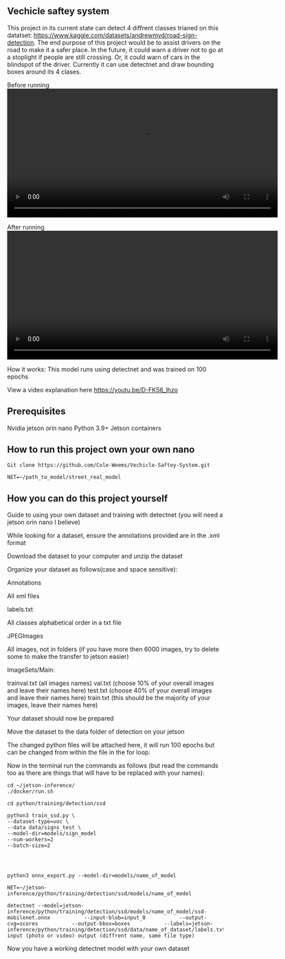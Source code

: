 ## Vechicle saftey system

This project in its current state can detect 4 diffrent classes trianed on this datatset: https://www.kaggle.com/datasets/andrewmvd/road-sign-detection. The end purpose of this project would be to assist drivers on the road to make it a safer place. In the future, it could warn a driver not to go at a stoplight if people are still crossing. Or, it could warn of cars in the blindspot of the driver. Currently it can use detectnet and draw bounding boxes around its 4 clases.

Before running
<video width="630" height="300" src="https://github.com/user-attachments/assets/8262834a-45fa-4d79-ab2d-e893da27a526"></video>


After running
<video width="630" height="300" src="https://github.com/user-attachments/assets/c6197dc8-cf41-4d75-af45-02afac6710fd"></video>

How it works:
This model runs using detectnet and was trained on 100 epochs

View a video explanation here 
https://youtu.be/D-FK56_lhzo

## Prerequisites

Nvidia jetson orin nano
Python 3.9+
Jetson containers

## How to run this project own your own nano

	Git clone https://github.com/Cole-Weems/Vechicle-Saftey-System.git

	NET=~/path_to_model/street_real_model

## How you can do this project yourself

Guide to using your own dataset and training with detectnet (you will need a jetson orin nano I believe)

While looking for a dataset, ensure the annotations provided are in the .xml format

Download the dataset to your computer and unzip the dataset

Organize your dataset as follows(case and space sensitive):

Annotations

All xml files

labels.txt

All classes alphabetical order in a txt file

JPEGImages

All images, not in folders (if you have more then 6000 images, try to delete some to make the transfer to jetson easier)

ImageSets/Main:

trainval.txt (all images names)
val.txt (choose 10% of your overall images and leave their names here)
test.txt (choose 40% of your overall images and leave their names here)
train.txt (this should be the majority of your images, leave their names here)

Your dataset should now be prepared

Move the dataset to the data folder of detection on your jetson

The changed python files will be attached here, it will run 100 epochs but can be changed from within the file in the for loop:



Now in the terminal run the commands as follows (but read the commands too as there are things that will have to be replaced with your names):

	cd ~/jetson-inference/
	./docker/run.sh

	cd python/training/detection/ssd

	python3 train_ssd.py \
  	--dataset-type=voc \
  	--data data/signs_test \
  	--model-dir=models/sign_model
  	--num-workers=2
  	--batch-size=2
  



	python3 onnx_export.py --model-dir=models/name_of_model

	NET=~/jetson-inference/python/training/detection/ssd/models/name_of_model

	detectnet --model=jetson-inference/python/training/detection/ssd/models/name_of_model/ssd-mobilenet.onnx           --input-blob=input_0           --output-cvg=scores           --output-bbox=boxes           --labels=jetson-inference/python/training/detection/ssd/data/name_of_dataset/labels.txt input (photo or video) output (diffrent name, same file type)

Now you have a working detectnet model with your own dataset
